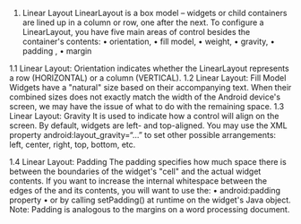 1.	Linear Layout
LinearLayout is a box model – widgets or child containers are lined up in a column or row, one after the next.
To configure a LinearLayout, you have five main areas of control besides the container's contents: 
•	orientation, 
•	fill model, 
•	weight, 
•	gravity, 
•	padding ,
•	margin

1.1 	Linear Layout:  Orientation
indicates whether the LinearLayout represents a row (HORIZONTAL) or a column (VERTICAL).
1.2 	Linear Layout:  Fill Model
Widgets have a "natural" size based on their accompanying text. 
When their combined sizes does not exactly match the width of the Android device's screen, we may have the issue of what to do with the remaining space.
1.3 	Linear Layout:  Gravity
It is used to indicate how a control will align on the screen.
By default, widgets are left- and top-aligned.
You may use the XML property
	android:layout_gravity=“…”
	to set other possible arrangements:
	left, center, right, top, bottom, etc.

1.4 	Linear Layout:  Padding
The padding specifies how much space there is between the boundaries of the widget's "cell" and the actual widget contents. 
If you want to increase the internal whitespace between the edges of the and its contents, you will want to use the:
•	 android:padding property 
•	or by calling setPadding() at runtime on the widget's Java object.
Note: Padding is analogous to the margins on a word processing document.


	

